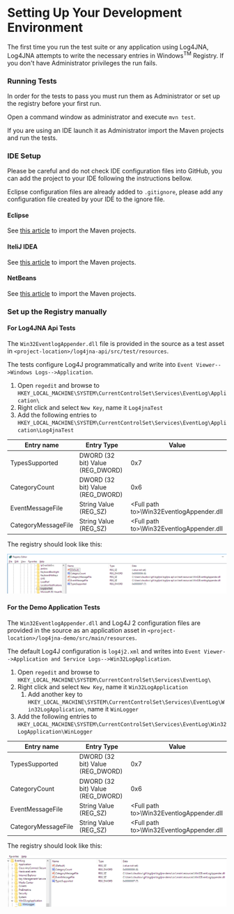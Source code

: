 # Setting Up Your Development Environment

The first time you run the test suite or any application using Log4JNA, Log4JNA attempts to write the necessary entries in
Windows<sup>TM</sup> Registry. If you don't have Administrator privileges the run fails.

### Running Tests

In order for the tests to pass you must run them as Administrator or set up the registry before your first run.

Open a command window as administrator and execute `mvn test`.

If you are using an IDE launch it as Administrator import the Maven projects and run the tests.

### IDE Setup

Please be careful and do not check IDE configuration files into GitHub, you can add the project to your IDE following the instructions bellow.

Eclipse configuration files are already added to `.gitignore`, please add any configuration file created by your IDE to the ignore file.

#### Eclipse

See [this article](https://books.sonatype.com/m2eclipse-book/reference/creating-sect-importing-projects.html) to import the Maven projects.

#### IteliJ IDEA

See [this article](https://www.jetbrains.com/help/idea/2016.1/importing-project-from-maven-model.html) to import the Maven projects.

#### NetBeans

See [this article](http://wiki.netbeans.org/MavenBestPractices) to import the Maven projects.

### Set up the Registry manually

#### For Log4JNA Api Tests

The `Win32EventlogAppender.dll` file is provided in the source as a test asset in
`<project-location>/log4jna-api/src/test/resources`.

The tests configure Log4J programmatically and write into `Event Viewer-->Windows Logs-->Application`.

1. Open `regedit` and browse to `HKEY_LOCAL_MACHINE\SYSTEM\CurrentControlSet\Services\EventLog\Application\`
2. Right click and select `New Key`, name it `Log4jnaTest`
3. Add the following entries to `HKEY_LOCAL_MACHINE\SYSTEM\CurrentControlSet\Services\EventLog\Application\Log4jnaTest`

| Entry name          | Entry Type | Value                                    |
| ------------------- | ---------- | ---------------------------------------- |
| TypesSupported      | DWORD (32 bit) Value (REG_DWORD) | 0x7                                      |
| CategoryCount       | DWORD (32 bit) Value (REG_DWORD) | 0x6                                      |
| EventMessageFile    | String Value         (REG_SZ)    | &lt;Full path to&gt;\Win32EventlogAppender.dll |
| CategoryMessageFile | String Value         (REG_SZ)    | &lt;Full path to&gt;\Win32EventlogAppender.dll |

The registry should look like this:

![Registry Img](src/site/resources/img/registry1.png)

#### For the Demo Application Tests

The `Win32EventlogAppender.dll` and Log4J 2 configuration files are provided in the source as an application asset in
`<project-location>/log4jna-demo/src/main/resources`.

The default Log4J configuration is `log4j2.xml` and writes into `Event Viewer-->Application and Service Logs-->Win32LogApplication`.

1. Open `regedit` and browse to `HKEY_LOCAL_MACHINE\SYSTEM\CurrentControlSet\Services\EventLog\`
2. Right click and select `New Key`, name it `Win32LogApplication`
    1. Add another key to `HKEY_LOCAL_MACHINE\SYSTEM\CurrentControlSet\Services\EventLog\Win32LogApplication`, name it `WinLogger`
3. Add the following entries to `HKEY_LOCAL_MACHINE\SYSTEM\CurrentControlSet\Services\EventLog\Win32LogApplication\WinLogger`

| Entry name          | Entry Type | Value                                    |
| ------------------- | ---------- | ---------------------------------------- |
| TypesSupported      | DWORD (32 bit) Value (REG_DWORD) | 0x7                                      |
| CategoryCount       | DWORD (32 bit) Value (REG_DWORD) | 0x6                                      |
| EventMessageFile    | String Value         (REG_SZ)    | &lt;Full path to&gt;\Win32EventlogAppender.dll |
| CategoryMessageFile | String Value         (REG_SZ)    | &lt;Full path to&gt;\Win32EventlogAppender.dll |

The registry should look like this:

![Registry Img](src/site/resources/img/registry2.png)
